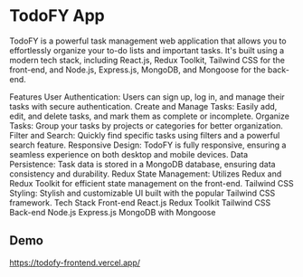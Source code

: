 
# TodoFY App
TodoFY is a powerful task management web application that allows you to effortlessly organize your to-do lists and important tasks. It's built using a modern tech stack, including React.js, Redux Toolkit, Tailwind CSS for the front-end, and Node.js, Express.js, MongoDB, and Mongoose for the back-end.


Features
User Authentication: Users can sign up, log in, and manage their tasks with secure authentication.
Create and Manage Tasks: Easily add, edit, and delete tasks, and mark them as complete or incomplete.
Organize Tasks: Group your tasks by projects or categories for better organization.
Filter and Search: Quickly find specific tasks using filters and a powerful search feature.
Responsive Design: TodoFY is fully responsive, ensuring a seamless experience on both desktop and mobile devices.
Data Persistence: Task data is stored in a MongoDB database, ensuring data consistency and durability.
Redux State Management: Utilizes Redux and Redux Toolkit for efficient state management on the front-end.
Tailwind CSS Styling: Stylish and customizable UI built with the popular Tailwind CSS framework.
Tech Stack
Front-end
React.js
Redux Toolkit
Tailwind CSS
Back-end
Node.js
Express.js
MongoDB with Mongoose




## Demo
https://todofy-frontend.vercel.app/